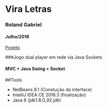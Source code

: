 # Vira Letras
### Roland Gabriel
#### Julho/2016
[Projeto](https://github.com/rolandgnm/ppd/blob/master/Projeto.pdf)

###Jogo dual player em rede via Java Sockets
#### MVC + Java Swing + Socket

##Tools
* NetBeans 8.1 (Constução da interface) 
* IntelliJ IDEA CE 2016.3 (finalização) 
* Java 8 (jdk1.8.0_92.jdk)

